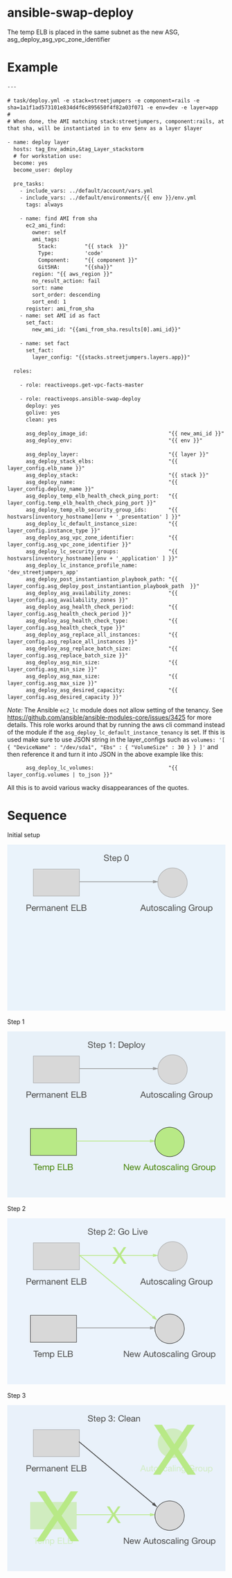 # ansible-swap-deploy


The temp ELB is placed in the same subnet as the new ASG, asg_deploy_asg_vpc_zone_identifier

# Example

```
---

# task/deploy.yml -e stack=streetjumpers -e component=rails -e sha=1a1f1ad573101e834d4f6c895650f4f82a03f071 -e env=dev -e layer=app
#
# When done, the AMI matching stack:streetjumpers, component:rails, at that sha, will be instantiated in to env $env as a layer $layer

- name: deploy layer
  hosts: tag_Env_admin,&tag_Layer_stackstorm
  # for workstation use:
  become: yes
  become_user: deploy

  pre_tasks:
    - include_vars: ../default/account/vars.yml
    - include_vars: ../default/environments/{{ env }}/env.yml
      tags: always

    - name: find AMI from sha
      ec2_ami_find:
        owner: self
        ami_tags:
          Stack:         "{{ stack  }}"
          Type:          'code'
          Component:     "{{ component }}"
          GitSHA:        "{{sha}}"
        region: "{{ aws_region }}"
        no_result_action: fail
        sort: name
        sort_order: descending
        sort_end: 1
      register: ami_from_sha
    - name: set AMI id as fact
      set_fact:
        new_ami_id: "{{ami_from_sha.results[0].ami_id}}"

    - name: set fact
      set_fact:
        layer_config: "{{stacks.streetjumpers.layers.app}}"

  roles:

    - role: reactiveops.get-vpc-facts-master

    - role: reactiveops.ansible-swap-deploy
      deploy: yes
      golive: yes
      clean: yes

      asg_deploy_image_id:                          "{{ new_ami_id }}"
      asg_deploy_env:                               "{{ env }}"

      asg_deploy_layer:                             "{{ layer }}"
      asg_deploy_stack_elbs:                        "{{ layer_config.elb_name }}"
      asg_deploy_stack:                             "{{ stack }}"
      asg_deploy_name:                              "{{ layer_config.deploy_name }}"
      asg_deploy_temp_elb_health_check_ping_port:   "{{ layer_config.temp_elb_health_check_ping_port }}"
      asg_deploy_temp_elb_security_group_ids:       "{{ hostvars[inventory_hostname][env + '_presentation' ] }}"
      asg_deploy_lc_default_instance_size:          "{{ layer_config.instance_type }}"
      asg_deploy_asg_vpc_zone_identifier:           "{{ layer_config.asg_vpc_zone_identifier }}"
      asg_deploy_lc_security_groups:                "{{ hostvars[inventory_hostname][env + '_application' ] }}"
      asg_deploy_lc_instance_profile_name:          'dev_streetjumpers_app'
      asg_deploy_post_instantiantion_playbook_path: "{{ layer_config.asg_deploy_post_instantiantion_playbook_path  }}"
      asg_deploy_asg_availability_zones:            "{{ layer_config.asg_availability_zones }}"
      asg_deploy_asg_health_check_period:           "{{ layer_config.asg_health_check_period }}"
      asg_deploy_asg_health_check_type:             "{{ layer_config.asg_health_check_type }}"
      asg_deploy_asg_replace_all_instances:         "{{ layer_config.asg_replace_all_instances }}"
      asg_deploy_asg_replace_batch_size:            "{{ layer_config.asg_replace_batch_size }}"
      asg_deploy_asg_min_size:                      "{{ layer_config.asg_min_size }}"
      asg_deploy_asg_max_size:                      "{{ layer_config.asg_max_size }}"
      asg_deploy_asg_desired_capacity:              "{{ layer_config.asg_desired_capacity }}"

```

*Note:* The Ansible `ec2_lc` module does not allow setting of the tenancy. See https://github.com/ansible/ansible-modules-core/issues/3425 for more details. This role works around that by running the aws cli command instead of the module if the `asg_deploy_lc_default_instance_tenancy` is set. If this is used make sure to use JSON string in the layer_configs such as `volumes: '[ { "DeviceName" : "/dev/sda1", "Ebs" : { "VolumeSize" : 30 } } ]'` and then reference it and turn it into JSON in the above example like this:

```
      asg_deploy_lc_volumes:                        "{{ layer_config.volumes | to_json }}"
```

All this is to avoid various wacky disappearances of the quotes.


# Sequence

Initial setup

![0](_docs/0.png)

Step 1

![1](_docs/1.png)

Step 2

![2](_docs/2.png)

Step 3

![3](_docs/3.png)
